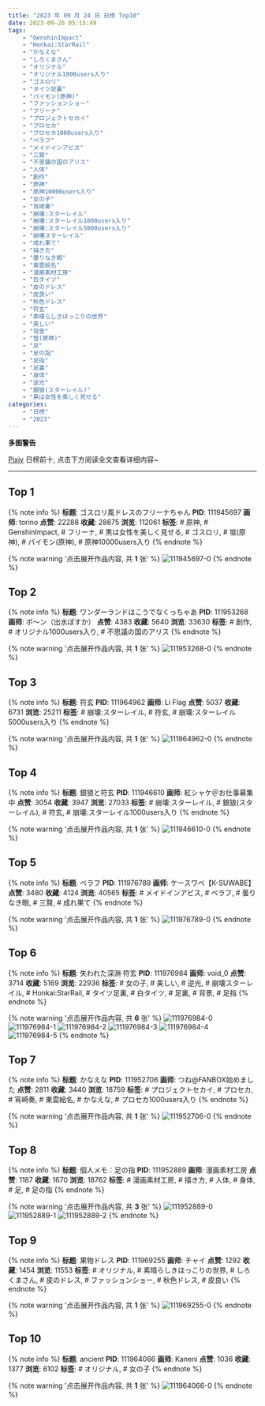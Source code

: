 ```yaml
---
title: "2023 年 09 月 24 日 日榜 Top10"
date: 2023-09-26 05:15:49
tags:
    - "GenshinImpact"
    - "Honkai:StarRail"
    - "かなえな"
    - "しろくまさん"
    - "オリジナル"
    - "オリジナル1000users入り"
    - "ゴスロリ"
    - "タイツ足裏"
    - "パイモン(原神)"
    - "ファッションショー"
    - "フリーナ"
    - "プロジェクトセカイ"
    - "プロセカ"
    - "プロセカ1000users入り"
    - "ベラフ"
    - "メイドインアビス"
    - "三賢"
    - "不思議の国のアリス"
    - "人体"
    - "創作"
    - "原神"
    - "原神10000users入り"
    - "女の子"
    - "宵崎奏"
    - "崩壊:スターレイル"
    - "崩壊:スターレイル1000users入り"
    - "崩壊:スターレイル5000users入り"
    - "崩壊スターレイル"
    - "成れ果て"
    - "描き方"
    - "曇りなき眼"
    - "東雲絵名"
    - "漫画素材工房"
    - "白タイツ"
    - "皮のドレス"
    - "皮良い"
    - "秋色ドレス"
    - "符玄"
    - "素晴らしきほっこりの世界"
    - "美しい"
    - "背景"
    - "蛍(原神)"
    - "足"
    - "足の指"
    - "足指"
    - "足裏"
    - "身体"
    - "逆光"
    - "銀狼(スターレイル)"
    - "黒は女性を美しく見せる"
categories:
    - "日榜"
    - "2023"
---
```


<i class="fa fa-triangle-exclamation"></i>**多图警告**<i class="fa fa-triangle-exclamation"></i>

[Pixiv](https://www.pixiv.net/) 日榜前十, 点击下方阅读全文查看详细内容~

<!-- more -->

---

## Top 1

{% note info %}
**标题**: ゴスロリ風ドレスのフリーナちゃん
**PID**: 111945697 **画师**: torino
**点赞**: 22288 **收藏**: 28675 **浏览**: 112061
**标签**: # 原神, # GenshinImpact, # フリーナ, # 黒は女性を美しく見せる, # ゴスロリ, # 蛍(原神), # パイモン(原神), # 原神10000users入り
{% endnote %}

{% note warning '点击展开作品内容, 共 **1** 张' %}
![111945697-0](https://i.pixiv.re/img-original/img/2023/09/23/00/00/40/111945697_p0.jpg)
{% endnote %}

## Top 2

{% note info %}
**标题**: ワンダーランドはこうでなくっちゃあ
**PID**: 111953268 **画师**: ポ～ン（出水ぽすか）
**点赞**: 4383 **收藏**: 5640 **浏览**: 33630
**标签**: # 創作, # オリジナル1000users入り, # 不思議の国のアリス
{% endnote %}

{% note warning '点击展开作品内容, 共 **1** 张' %}
![111953268-0](https://i.pixiv.re/img-original/img/2023/09/23/07/30/00/111953268_p0.jpg)
{% endnote %}

## Top 3

{% note info %}
**标题**: 符玄
**PID**: 111964962 **画师**: Li Flag
**点赞**: 5037 **收藏**: 6731 **浏览**: 25211
**标签**: # 崩壊:スターレイル, # 符玄, # 崩壊:スターレイル5000users入り
{% endnote %}

{% note warning '点击展开作品内容, 共 **1** 张' %}
![111964962-0](https://i.pixiv.re/img-original/img/2023/09/23/18/00/08/111964962_p0.jpg)
{% endnote %}

## Top 4

{% note info %}
**标题**: 銀狼と符玄
**PID**: 111946610 **画师**: 紅シャケ＠お仕事募集中
**点赞**: 3054 **收藏**: 3947 **浏览**: 27033
**标签**: # 崩壊:スターレイル, # 銀狼(スターレイル), # 符玄, # 崩壊:スターレイル1000users入り
{% endnote %}

{% note warning '点击展开作品内容, 共 **1** 张' %}
![111946610-0](https://i.pixiv.re/img-original/img/2023/09/23/00/18/19/111946610_p0.jpg)
{% endnote %}

## Top 5

{% note info %}
**标题**: ベラフ
**PID**: 111976789 **画师**: ケースワベ【K-SUWABE】
**点赞**: 3480 **收藏**: 4124 **浏览**: 40565
**标签**: # メイドインアビス, # ベラフ, # 曇りなき眼, # 三賢, # 成れ果て
{% endnote %}

{% note warning '点击展开作品内容, 共 **1** 张' %}
![111976789-0](https://i.pixiv.re/img-original/img/2023/09/24/00/00/48/111976789_p0.jpg)
{% endnote %}

## Top 6

{% note info %}
**标题**: 失われた深淵·符玄
**PID**: 111976984 **画师**: void_0
**点赞**: 3714 **收藏**: 5169 **浏览**: 22936
**标签**: # 女の子, # 美しい, # 逆光, # 崩壊スターレイル, # Honkai:StarRail, # タイツ足裏, # 白タイツ, # 足裏, # 背景, # 足指
{% endnote %}

{% note warning '点击展开作品内容, 共 **6** 张' %}
![111976984-0](https://i.pixiv.re/img-original/img/2023/09/24/00/02/49/111976984_p0.jpg)
![111976984-1](https://i.pixiv.re/img-original/img/2023/09/24/00/02/49/111976984_p1.jpg)
![111976984-2](https://i.pixiv.re/img-original/img/2023/09/24/00/02/49/111976984_p2.jpg)
![111976984-3](https://i.pixiv.re/img-original/img/2023/09/24/00/02/49/111976984_p3.jpg)
![111976984-4](https://i.pixiv.re/img-original/img/2023/09/24/00/02/49/111976984_p4.jpg)
![111976984-5](https://i.pixiv.re/img-original/img/2023/09/24/00/02/49/111976984_p5.jpg)
{% endnote %}

## Top 7

{% note info %}
**标题**: かなえな
**PID**: 111952706 **画师**: つね@FANBOX始めました
**点赞**: 2811 **收藏**: 3440 **浏览**: 18759
**标签**: # プロジェクトセカイ, # プロセカ, # 宵崎奏, # 東雲絵名, # かなえな, # プロセカ1000users入り
{% endnote %}

{% note warning '点击展开作品内容, 共 **1** 张' %}
![111952706-0](https://i.pixiv.re/img-original/img/2023/09/23/06/44/45/111952706_p0.png)
{% endnote %}

## Top 8

{% note info %}
**标题**: 個人メモ：足の指
**PID**: 111952889 **画师**: 漫画素材工房
**点赞**: 1187 **收藏**: 1670 **浏览**: 18762
**标签**: # 漫画素材工房, # 描き方, # 人体, # 身体, # 足, # 足の指
{% endnote %}

{% note warning '点击展开作品内容, 共 **3** 张' %}
![111952889-0](https://i.pixiv.re/img-original/img/2023/09/23/07/00/07/111952889_p0.jpg)
![111952889-1](https://i.pixiv.re/img-original/img/2023/09/23/07/00/07/111952889_p1.jpg)
![111952889-2](https://i.pixiv.re/img-original/img/2023/09/23/07/00/07/111952889_p2.jpg)
{% endnote %}

## Top 9

{% note info %}
**标题**: 果物ドレス
**PID**: 111969255 **画师**: チャイ
**点赞**: 1292 **收藏**: 1454 **浏览**: 11553
**标签**: # オリジナル, # 素晴らしきほっこりの世界, # しろくまさん, # 皮のドレス, # ファッションショー, # 秋色ドレス, # 皮良い
{% endnote %}

{% note warning '点击展开作品内容, 共 **1** 张' %}
![111969255-0](https://i.pixiv.re/img-original/img/2023/09/23/20/30/03/111969255_p0.png)
{% endnote %}

## Top 10

{% note info %}
**标题**: ancient
**PID**: 111964066 **画师**: Kaneni
**点赞**: 1036 **收藏**: 1377 **浏览**: 6102
**标签**: # オリジナル, # 女の子
{% endnote %}

{% note warning '点击展开作品内容, 共 **1** 张' %}
![111964066-0](https://i.pixiv.re/img-original/img/2023/09/23/17/21/59/111964066_p0.jpg)
{% endnote %}
